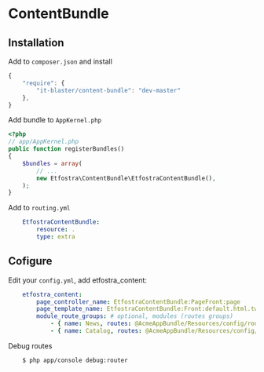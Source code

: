 # ContentBundle

## Installation
Add to `composer.json` and install

``` js
{
    "require": {
        "it-blaster/content-bundle": "dev-master"
	},
}
```

Add bundle to `AppKernel.php`
``` php
<?php
// app/AppKernel.php
public function registerBundles()
{
    $bundles = array(
        // ...
        new Etfostra\ContentBundle\EtfostraContentBundle(),
    );
}
```

Add to `routing.yml`
``` yaml
    EtfostraContentBundle:
        resource: .
        type: extra
```

## Cofigure
Edit your `config.yml`, add etfostra_content:
``` yaml
    etfostra_content:
        page_controller_name: EtfostraContentBundle:PageFront:page
        page_template_name: EtfostraContentBundle:Front:default.html.twig
        module_route_groups: # optional, modules (routes groups)
            - { name: News, routes: @AcmeAppBundle/Resources/config/routing_news.yml }
            - { name: Catalog, routes: @AcmeAppBundle/Resources/config/routing_catalog.yml }
```

Debug routes
``` bash
    $ php app/console debug:router
```